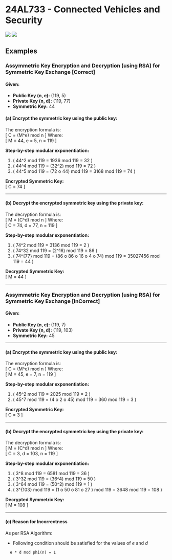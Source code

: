 # 24AL733 - Connected Vehicles and Security 
![](https://img.shields.io/badge/PG-blue) ![](https://img.shields.io/badge/Subject-CVS-blue) <br/>

## Examples 

### Assymmetric Key Encryption and Decryption (using RSA) for Symmetric Key Exchange [Correct]

#### Given:
- **Public Key (n, e):** (119, 5)  
- **Private Key (n, d):** (119, 77)  
- **Symmetric Key:** 44


#### (a) Encrypt the symmetric key using the public key:
The encryption formula is:  
\[
C = (M^e) mod n
\]
Where:  
\[
M = 44,  e = 5, n = 119
\]

**Step-by-step modular exponentiation:**  
1. \( 44^2 mod 119 = 1936 mod 119 = 32 \)  
2. \( 44^4 mod 119 = (32^2) mod 119 = 72 \)  
3. \( 44^5 mod 119 = (72 o 44) mod 119 = 3168 mod 119 = 74 \)  

**Encrypted Symmetric Key:**  
\[
C = 74
\]

---
#### (b) Decrypt the encrypted symmetric key using the private key:
The decryption formula is:  
\[
M = (C^d) mod n
\]
Where:  
\[
C = 74, d = 77, n = 119
\]

**Step-by-step modular exponentiation:**  
1. \( 74^2 mod 119 = 3136 mod 119 = 2 \)  
2. \( 74^32 mod 119 = (2^16) mod 119 = 86 \)
3. \( 74^{77} mod 119 = (86 o 86 o 16 o 4 o 74) mod 119 = 35027456 mod 119 = 44 \)  

**Decrypted Symmetric Key:**  
\[
M = 44
\]

---

### Assymmetric Key Encryption and Decryption (using RSA) for Symmetric Key Exchange [InCorrect]

#### Given:
- **Public Key (n, e):** (119, 7)  
- **Private Key (n, d):** (119, 103)  
- **Symmetric Key:** 45  

---

#### (a) Encrypt the symmetric key using the public key:
The encryption formula is:  
\[
C = (M^e) mod n
\]
Where:  
\[
M = 45,  e = 7, n = 119
\]

**Step-by-step modular exponentiation:**  
1. \( 45^2 mod 119 = 2025 mod 119 = 2 \)  
2. \( 45^7 mod 119 = (4 o 2 o 45) mod 119 = 360 mod 119 = 3 \)  

**Encrypted Symmetric Key:**  
\[
C = 3
\]

---

#### (b) Decrypt the encrypted symmetric key using the private key:
The decryption formula is:  
\[
M = (C^d) mod n
\]
Where:  
\[
C = 3, d = 103, n = 119
\]

**Step-by-step modular exponentiation:**  
1. \( 3^8 mod 119 = 6581 mod 119 = 36 \)
2. \( 3^32 mod 119 = (36^4) mod 119 = 50 \)
3. \( 3^64 mod 119 = (50^2) mod 119 = 1 \)
4. \( 3^{103} mod 119 = (1 o 50 o 81 o 27 ) mod 119 = 3648 mod 119 = 108 \)  

**Decrypted Symmetric Key:**  
\[
M = 108
\]

---

#### (c) Reason for Incorrectness 
As per RSA Algorithm:
- Following condition should be satisfied for the values of _e_ and _d_
```
  e * d mod phi(n) = 1
```
